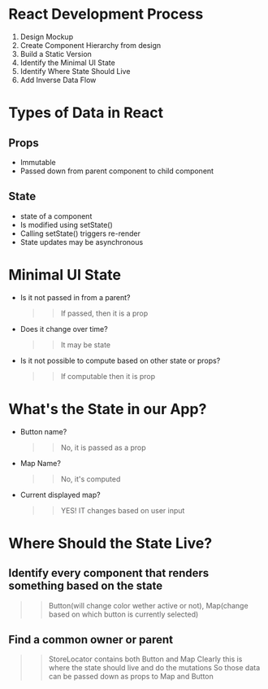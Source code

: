 # React Development Process

1. Design Mockup
2. Create Component Hierarchy from design
3. Build a Static Version
4. Identify the Minimal UI State
5. Identify Where State Should Live
6. Add Inverse Data Flow

# Types of Data in React

## Props

- Immutable
- Passed down from parent component to child component

## State

- state of a component
- Is modified using setState()
- Calling setState() triggers re-render
- State updates may be asynchronous

# Minimal UI State

- Is it not passed in from a parent?

  > > If passed, then it is a prop

- Does it change over time?

  > > It may be state

- Is it not possible to compute based on other state or props?
  > > If computable then it is prop

# What's the State in our App?

- Button name?

  > > No, it is passed as a prop

- Map Name?

  > > No, it's computed

- Current displayed map?
  > > YES! IT changes based on user input

# Where Should the State Live?

## Identify every component that renders something based on the state

> > Button(will change color wether active or not), Map(change based on which button is currently selected)

## Find a common owner or parent

> > StoreLocator contains both Button and Map
> > Clearly this is where the state should live and do the mutations
> > So those data can be passed down as props to Map and Button
